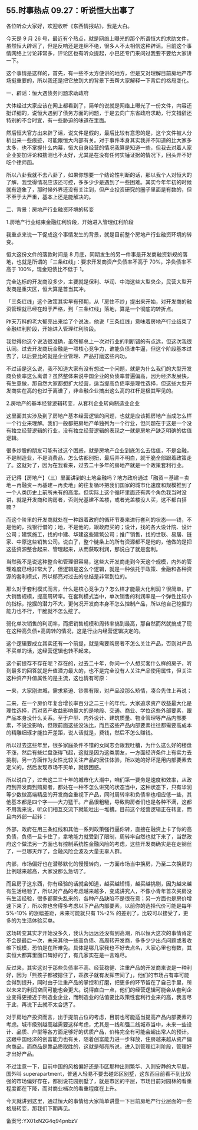 ## 55.时事热点 09.27：听说恒大出事了
各位听众大家好，欢迎收听《东西情报站》，我是大白。


今天是 9 月 26 号，最近有个热点，就是网络上曝光的那个所谓恒大的求助文件，虽然恒大辟谣了，但是反响还是连绵不绝，很多人不太相信这种辟谣。目前这个事情网络上讨论非常多，评论区也有听众提起，小巴还专门来问过我要不要给大家讲一下。


这个事情是这样的，首先，有一些不太方便讲的地方，但是又对理解目前房地产市场挺重要的，所以我还是把它放到大的背景下去帮大家解释一下背后的格局变化。


一、辟谣：恒大遇债务问题求助政府


大体经过大家应该在网上都看到了，简单的说就是网络上曝光了一份文件，内容还挺详细的，说恒大遇到了债务方面的问题，于是去向广东省政府求助，行文措辞还特别的不合时宜，有一些胁迫的味道在里面。


然后恒大官方出来辟了谣，说文件是假的，最后比较有意思的是，这个文件被人分析出来一些痕迹，可能跟恒大内部有关。对于事件本身其实我并不知道的比大家多太多，也不掌握什么内幕，恒大自身经营的情况我算是知道一些，但我去对着人家企业妄加评论和揣测也不太好，尤其是在没有任何实锤证据的情况下，回头弄不好吃个律师函。


所以八卦我就不去八卦了，如果你想要一个结论性判断的话，那以我个人对恒大的了解，我觉得情况应该还可控，多多少少是遇到了一些困难。其实今年年初的时候就有迹象了，那时候外界还没有关注到，但产业投资研究的圈子里面是有数的，但不至于太严重，基本上还是能解决的。


二、背景：房地产行业融资环境的转变


1.房地产行业结束金融红利阶段，开始进入管理红利阶段


我重点来说一下促成这个事情发生的背景，就是目前整个房地产行业融资环境的转变。


恒大这份文件的落款时间是 8 月底，同期发生的另一件事是开发商融资新规的落地，也就是所谓的「三条红线」：要求开发商资产负债率不高于 70%，净负债率不高于 100%，现金短债比不低于 1。


完全达标的开发商没多少，主要就是保利、华润、中海这些大型央企，民营大型开发商是重灾区，恒大算是首当其冲。


「三条红线」这个政策其实早有预期，从「房住不炒」提出来开始，对开发商的融资管理就已经在趋于严格，到「三条红线」落地，算是一个彻底的转折点。


昨天万科的老大郁亮出来给了个说法，他说「三条红线」意味着房地产行业结束了金融红利阶段，开始进入管理红利阶段。


我觉得他这个说法很准确，虽然郁总上一次对行业的判断错的有点远，但这次我很认同。过去开发商玩金融是一项核心竞争力，谁能负债谁牛逼，但这个阶段基本过去了，以后要比的就是企业管理、产品打磨这些内功。


不过话是这么说，我不知道大家有没有想过一个问题，就是为什么我们的大型开发商负债率这么离谱？虽然整体来说中国企业的负债率普遍偏高，因为经济发展快，有生意做，那自然大家都想扩大经营，适当提高负债率是理性选择，但这些大型开发商实在高的也过于离谱了，非金融企业搞出这么高的杠杆是极其罕见的。


2.房地产的基本经营逻辑转变，从套利企业转向制造业企业


这里面其实涉及到了房地产基本经营逻辑的问题，也就是应该把房地产当成怎么样一个行业来理解。我们一般都把房地产单独列为一个行业，但问题在于这是一个没有独立经营逻辑的行业，没有独立经营逻辑的表现之一就是房地产缺乏明确的估值逻辑。


很多炒股的朋友可能有过这个困惑，就是房地产企业到底怎么去估值，不是金融，不是制造业，不是消费品，怎么估都别扭，最后弄不明白，就干脆全部跟着政策走了。这就对了，因为在我看来，过去二十多年的房地产就是一个政策套利行业。


还记得【房地产】（三）里面讲到的土地金融吗？地方政府通过「融资－基建－卖地－再融资－再基建－再卖地」的往复循环把我们国家的城市化速度和规模推到了一个人类历史上前所未有的高度。但实际上这个循环里面还有两个角色我当时没讲，就是开发商和购房者，否则光基建不盖楼，或者光盖楼没人买，这不都白搭嘛？


而这个阶里的开发商就处在一种跟着政府的循环节奏来进行套利的状态——钱，不是他的，找银行借的；地，不是他的，跟政府买的；设计，找的各大设计院、设计公司；建筑施工，找的中建、华建这些建筑公司；推广销售，找的世联、易居、链家、中原这些销售公司。说白了，整个链条上的所有资源都不是他的，他做的是把这些资源整合起来、管理起来，从而获取利润，那说白了就是套利。


当然我不是说这种整合和管理很容易，这些大开发商走到今天这个规模，内外的管理难度已经非常大了，但逻辑是这么个逻辑，就是一种依托于政策、金融和各种资源的套利模式，所以郁亮对过去的总结是非常到位的。


那么对于套利模式而言，什么是核心竞争力？怎么样才能最大化利润？很简单，扩大销售规模，提高周转率。在套利模式当中，单次销售的利润率是一个弹性比较小的指标，挖掘的潜力不大，更何况开发商本身不怎么控制产品，所以他自己挖掘的能力也不行，干脆就不怎么挖了。


弱化单次销售的利润率，而把销售规模和周转率搞到最高，那自然而然就搞成了现在这种高负债+高周转的情况，这是行业内经营逻辑决定的。


这个逻辑要成立其实还有一个前提，就是需要购房者不怎么关注产品，否则对产品不买单的话，这经营逻辑也转不起来。


这个前提存不存在呢？存在的，过去二十年，你问一个人想买套什么样的房子，听到最多的回答就是升值潜力最大的，也不是完全没有人关注产品使用属性，但关注这种资产升值属性的是主流，这也情有可原：


一来，大家刚进城，需求紧迫、钞票有限，对产品没那么矫情，凑合先住上再说；


二来，在一个房价年复合增长率百分之二三十的年代，大家追求资产收益最大化是理性选择，而对资产收益影响最大的是地段、交通、商业、学位这些外部要素，跟产品本身没什么关系。至于户型、内外设计、建筑质量、物业管理等产品内部要素，不说没影响，但跟前面这些没法比，而且这些产品内部要素往往都需要高成本的精雕细琢才能拉开差距，说人话就是，费钱，然后不怎么赚钱。


所以过去这些年里，很多家庭条件不错的女同志会跟我吐槽，为什么这么好的楼盘不涨，然后有些烂盘涨得飞起，这就是因为这类朋友，一方面经济条件上有实力去挑剔，另一方面作为女性比较关注产品的居住体验，所以她的好坏是用内部要素去定义的，然后发现市场不买单，就很困惑。


所以说白了，过去这二三十年的城市化大潮中，咱们第一要务是速度和效率，从政府到开发商到购房者，都处在一种不怎么讲究的状态当中，这种状态下，只有华润等少数做高端精品的开发商会重视下产品，同时周转率和负债率也相应低一些，其他基本都是四个字——大力猛干。产品很粗糙，导致购房者们也是各种不满，这都不用我来说，听众们相互交流下就能吐出一堆槽。目前这个经营逻辑正在转变，而且内外部一起转：


外部，政府在用三条红线和其他一系列政策强行逼你转，直接在融资上卡了你的高负债，负债一旦卡住了，拿地能力就受到了限制，周转率自然也就下来了，当然政府这个做法另一方面也有控制系统性金融风险的考虑，这些开发商确实是在走钢丝了，一旦哪天炸了，金融风险会波及大量无辜人群。


内部，市场偏好也在潜移默化的慢慢转向，一方面市场当中换房，乃至二次换房的比例越来越高，大家没那么急切了。


而且房子这东西，你有经验的话就会知道，越买越矫情，越买越挑剔，因为越来越有生活经验了，所以对产品的考虑越来越多，变成讲究人，不像小青年首次买房没有生活经验，很多都蒙头乱来的，各种产品缺陷不是很在意；另一方面也是房价增速下来了，所以你也舍得多考虑以下产品内部要素，以前你的选择代价可能是每年 5%-10% 的涨幅差距，未来可能就只有 1%-2% 的差别了，比较可以接受了，更多的为生活体验买单。


这场转变其实才开始没多久，我认为远远还没有到高潮，所以恒大这次的事情肯定不会是最后一次，未来其他一些高负债、高周转开发商，多多少少出点问题或者收缩下规模，恐怕是在所难免。具体是哪几家我也不好去点名，大家心里也有数，其实恒大都算里面口碑好的了，有几家实在是一言难尽。


反过来，其实这对于那些负债率不高、经营稳健、注重产品的开发商来说是一种利好，因为「熊孩子都被摁住了，乖孩子就有发挥空间了」，他们的市场占有率可能会得到提升，同时由于注重产品的掌控和打磨，把更多的环节留在了自己手里，所以未来的利润空间可能也会更大。说得直白一点，他们的经营逻辑可能会从套利企业变得更接近于制造业企业，而制造业的估值要比政策性套利行业来的高，我言尽于此，再说下去就不太合适了。


对于房地产投资而言，出于提前占位的考虑，目前也可能适当提高产品内部要素的考虑。城市级别越高越需要这样考虑，尤其是一线和强二线城市当中，未来一些设计、品质、户型等各方面足够好的优质产品，价格完全有可能会超出常人的预计。这跟中国经济的创富能力也有关，随着创富能力进一步释放，住房越来越从资产偏向商品，而商品是靠品质取胜的，这就是郁亮所说，进入到管理红利阶段，管理好才出好产品。


不过注意一下，目前中国的风格偏好还是市区那种出则繁华、入则安静的大平层，国外叫 superapartment，普通人轻易不要去碰郊区别墅，这东西目前看不到比较强的市场偏好存在，都别说花园别墅了，就是市区的平层，市场目前对园林的看重程度都在下降，而对商业档次的看重程度在上升。 


今天就讲到这里，通过恒大的事情给大家简单讲量一下目前房地产行业层面的一些格局转变，那我们下期再见。


备案号:YX01xN2G4q94pnbzV

